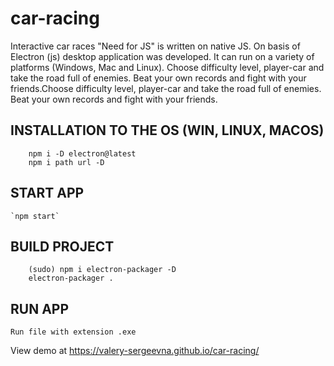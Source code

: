 # car-racing
Interactive car races "Need for JS" is written on native JS. On basis of Electron (js) desktop application was developed. It can run on a variety of platforms (Windows, Mac and Linux). Choose difficulty level, player-car and take the road full of enemies. Beat your own records and fight with your friends.Choose difficulty level, player-car and take the road full of enemies. Beat your own records and fight with your friends.

## INSTALLATION TO THE OS (WIN, LINUX, MACOS)
``` npm init 
    npm i -D electron@latest
    npm i path url -D
```

## START APP
    `npm start`

## BUILD PROJECT
``` (sudo) npm i electron-packager -g
    (sudo) npm i electron-packager -D
    electron-packager .
```
## RUN APP
    Run file with extension .exe

View demo at https://valery-sergeevna.github.io/car-racing/


